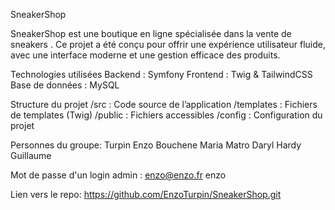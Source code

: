 SneakerShop

SneakerShop est une boutique en ligne spécialisée dans la vente de sneakers .
 Ce projet a été conçu pour offrir une expérience utilisateur fluide, avec une interface moderne et une gestion efficace des produits.

 Technologies utilisées
Backend : Symfony
Frontend : Twig & TailwindCSS
Base de données : MySQL

 Structure du projet
/src : Code source de l’application
/templates : Fichiers de templates (Twig)
/public : Fichiers accessibles 
/config : Configuration du projet

Personnes du groupe:
Turpin Enzo
Bouchene Maria
Matro Daryl
Hardy Guillaume

Mot de passe d'un login admin :
enzo@enzo.fr
enzo

Lien vers le repo: https://github.com/EnzoTurpin/SneakerShop.git
